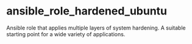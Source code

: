 # ansible_role_hardened_ubuntu
Ansible role that applies multiple layers of system hardening. A suitable starting point for a wide variety of applications.

